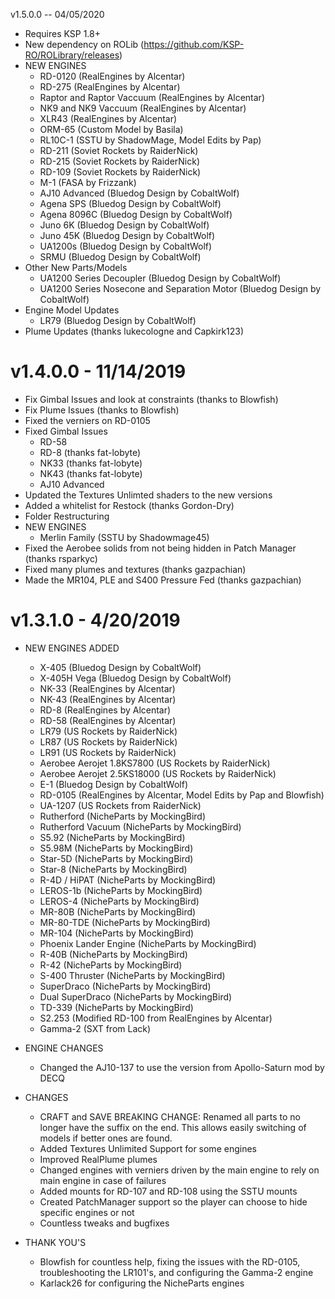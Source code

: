 v1.5.0.0 -- 04/05/2020
* Requires KSP 1.8+
* New dependency on ROLib (https://github.com/KSP-RO/ROLibrary/releases)
* NEW ENGINES
	* RD-0120 (RealEngines by Alcentar)
	* RD-275 (RealEngines by Alcentar)
	* Raptor and Raptor Vaccuum (RealEngines by Alcentar)
	* NK9 and NK9 Vaccuum (RealEngines by Alcentar)
	* XLR43 (RealEngines by Alcentar)
	* ORM-65 (Custom Model by Basila)
	* RL10C-1 (SSTU by ShadowMage, Model Edits by Pap)
	* RD-211 (Soviet Rockets by RaiderNick)
	* RD-215 (Soviet Rockets by RaiderNick)
	* RD-109 (Soviet Rockets by RaiderNick)
	* M-1 (FASA by Frizzank)
	* AJ10 Advanced (Bluedog Design by CobaltWolf)
	* Agena SPS (Bluedog Design by CobaltWolf)
	* Agena 8096C (Bluedog Design by CobaltWolf)
	* Juno 6K (Bluedog Design by CobaltWolf)
	* Juno 45K (Bluedog Design by CobaltWolf)
	* UA1200s (Bluedog Design by CobaltWolf)
	* SRMU (Bluedog Design by CobaltWolf)
* Other New Parts/Models
	* UA1200 Series Decoupler (Bluedog Design by CobaltWolf)
	* UA1200 Series Nosecone and Separation Motor (Bluedog Design by CobaltWolf)
* Engine Model Updates
	* LR79 (Bluedog Design by CobaltWolf)
* Plume Updates (thanks lukecologne and Capkirk123)



v1.4.0.0 - 11/14/2019
=====================================================================================
* Fix Gimbal Issues and look at constraints (thanks to Blowfish)
* Fix Plume Issues (thanks to Blowfish)
* Fixed the verniers on RD-0105
* Fixed Gimbal Issues
	* RD-58
	* RD-8 (thanks fat-lobyte)
	* NK33 (thanks fat-lobyte)
	* NK43 (thanks fat-lobyte)
	* AJ10 Advanced
* Updated the Textures Unlimted shaders to the new versions
* Added a whitelist for Restock (thanks Gordon-Dry)
* Folder Restructuring
* NEW ENGINES
	* Merlin Family (SSTU by Shadowmage45)
* Fixed the Aerobee solids from not being hidden in Patch Manager (thanks rsparkyc)
* Fixed many plumes and textures (thanks gazpachian)
* Made the MR104, PLE and S400 Pressure Fed (thanks gazpachian)



v1.3.1.0 - 4/20/2019
=====================================================================================
* NEW ENGINES ADDED
	* X-405 (Bluedog Design by CobaltWolf)
	* X-405H Vega (Bluedog Design by CobaltWolf)
	* NK-33 (RealEngines by Alcentar)
	* NK-43 (RealEngines by Alcentar)
	* RD-8 (RealEngines by Alcentar)
	* RD-58 (RealEngines by Alcentar)
	* LR79 (US Rockets by RaiderNick)
	* LR87 (US Rockets by RaiderNick)
	* LR91 (US Rockets by RaiderNick)
	* Aerobee Aerojet 1.8KS7800 (US Rockets by RaiderNick)
	* Aerobee Aerojet 2.5KS18000 (US Rockets by RaiderNick)
	* E-1 (Bluedog Design by CobaltWolf)
	* RD-0105 (RealEngines by Alcentar, Model Edits by Pap and Blowfish)
	* UA-1207 (US Rockets from RaiderNick)
	* Rutherford (NicheParts by MockingBird)
	* Rutherford Vacuum (NicheParts by MockingBird)
	* S5.92 (NicheParts by MockingBird)
	* S5.98M (NicheParts by MockingBird)
	* Star-5D (NicheParts by MockingBird)
	* Star-8 (NicheParts by MockingBird)
	* R-4D / HiPAT (NicheParts by MockingBird)
	* LEROS-1b (NicheParts by MockingBird)
	* LEROS-4 (NicheParts by MockingBird)
	* MR-80B (NicheParts by MockingBird)
	* MR-80-TDE (NicheParts by MockingBird)
	* MR-104 (NicheParts by MockingBird)
	* Phoenix Lander Engine (NicheParts by MockingBird)
	* R-40B (NicheParts by MockingBird)
	* R-42 (NicheParts by MockingBird)
	* S-400 Thruster (NicheParts by MockingBird)
	* SuperDraco (NicheParts by MockingBird)
	* Dual SuperDraco (NicheParts by MockingBird)
	* TD-339 (NicheParts by MockingBird)
	* S2.253 (Modified RD-100 from RealEngines by Alcentar)
	* Gamma-2 (SXT from Lack)

* ENGINE CHANGES
	* Changed the AJ10-137 to use the version from Apollo-Saturn mod by DECQ
	
* CHANGES
	* CRAFT and SAVE BREAKING CHANGE: Renamed all parts to no longer have the suffix on the end. This allows easily switching of models if better ones are found.
	* Added Textures Unlimited Support for some engines
	* Improved RealPlume plumes
	* Changed engines with verniers driven by the main engine to rely on main engine in case of failures
	* Added mounts for RD-107 and RD-108 using the SSTU mounts
	* Created PatchManager support so the player can choose to hide specific engines or not
	* Countless tweaks and bugfixes
	
* THANK YOU'S
	* Blowfish for countless help, fixing the issues with the RD-0105, troubleshooting the LR101's, and configuring the Gamma-2 engine
	* Karlack26 for configuring the NicheParts engines
